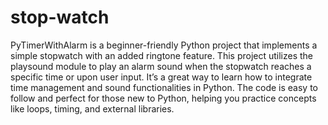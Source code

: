 # stop-watch

PyTimerWithAlarm is a beginner-friendly Python project that implements a simple stopwatch with an added ringtone feature. This project utilizes the playsound module to play an alarm sound when the stopwatch reaches a specific time or upon user input. It’s a great way to learn how to integrate time management and sound functionalities in Python. The code is easy to follow and perfect for those new to Python, helping you practice concepts like loops, timing, and external libraries.

